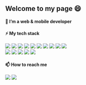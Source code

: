 <h2> Welcome to my page 😄 </h2>

<h4> 🌱 I’m a web & mobile developer </h4>

<h4> ⚡ My tech stack </h4>

![](https://img.shields.io/badge/-ReactJS-22577a?style-for-the-badge&logo=react&logoColor=ffffff)
![](https://img.shields.io/badge/-ReactNative-38a3a5?style-for-the-badge&logo=react&logoColor=ffffff)
![](https://img.shields.io/badge/-Tailwind-B5A0D6?style-for-the-badge&logo=tailwindcss&logoColor=ffffff)
![](https://img.shields.io/badge/-TypeScript-57cc99?style-for-the-badge&logo=typescript&logoColor=ffffff)
![](https://img.shields.io/badge/-JavaScript-yellow?style-for-the-badge&logo=javascript&logoColor=ffffff)
![](https://img.shields.io/badge/-Jquery-DE988A?style-for-the-badge&logo=jquery&logoColor=ffffff)
![](https://img.shields.io/badge/-Stytch-90a955?style-for-the-badge&logo=v&logoColor=ffffff)
![](https://img.shields.io/badge/-HTML5-C4515B?style-for-the-badge&logo=html5&logoColor=ffffff)
![](https://img.shields.io/badge/-CSS3-51A8E6?style-for-the-badge&logo=css3&logoColor=ffffff)
![](https://img.shields.io/badge/-SASS-FF6681?style-for-the-badge&logo=sass&logoColor=ffffff)
<br />
![](https://img.shields.io/badge/-Bootstrap-4A4453?style-for-the-badge&logo=bootstrap&logoColor=ffffff)
![](https://img.shields.io/badge/-Node.js-90a955?style-for-the-badge&logo=node.js&logoColor=ffffff)
![](https://img.shields.io/badge/-MongoDB-53CA60?style-for-the-badge&logo=mongodb&logoColor=ffffff)
![](https://img.shields.io/badge/-PostgreSQL-B5A0D6?style-for-the-badge&logo=PostgreSQL&logoColor=ffffff)
![](https://img.shields.io/badge/-GraphQL-f72585?style-for-the-badge&logo=graphql&logoColor=ffffff)

<h4> 📫 How to reach me </h4>
<a href='mailto:jaskaran2k15@gmail.com'><img src='https://img.shields.io/badge/-Email-0FB659?style-for-the-badge&logo=gmail&logoColor=ffffff'></a> 
<a href='https://www.linkedin.com/in/jaskaranvir-deogan/'><img src='https://img.shields.io/badge/-LinkedIn-008AFF?style-for-the-badge&logo=linkedin&logoColor=ffffff'></a> 

<!--
**Jaskaran** is a ✨ _special_ ✨ repository because its `README.md` (this file) appears on your GitHub profile.

Here are some ideas to get you started:

- 🔭 I’m currently working with Garden Intellignece
- 🌱 I’m currently learning Go
- 👯 I’m looking to collaborate on Homwchow, as startup idea.
- 🤔 I’m looking for help with ...
- 💬 Ask me about Node.js
- 📫 How to reach me: ...
- 😄 Pronouns: he/him
- ⚡ Fun fact: The first computer virus, called "Creeper virus," was created as an experiment in 1971. It was not malicious and simply displayed the message "I'm the creeper, catch me if you can."
-->
